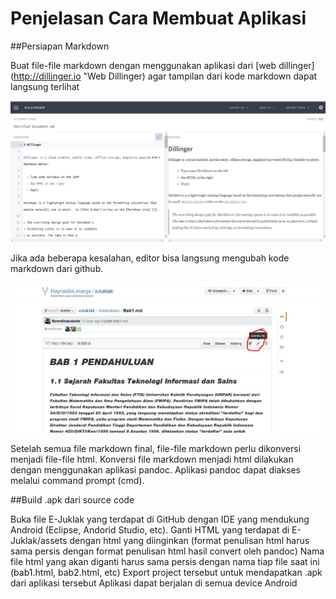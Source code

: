 # Penjelasan Cara Membuat Aplikasi

##Persiapan Markdown

Buat file-file markdown dengan menggunakan aplikasi dari [web dillinger](http://dillinger.io "Web Dillinger) agar tampilan dari kode markdown dapat langsung terlihat

![Buka Aplikasi E-juklak](manuals/dillinger.jpg)

Jika ada beberapa kesalahan, editor bisa langsung mengubah kode markdown dari github.

![Buka Aplikasi E-juklak](manuals/editdarigithub.jpg)

Setelah semua file markdown final, file-file markdown perlu dikonversi menjadi file-file html. Konversi file markdown menjadi html dilakukan dengan menggunakan aplikasi pandoc. Aplikasi pandoc dapat diakses melalui command prompt (cmd).

##Build .apk dari source code

Buka file E-Juklak yang terdapat di GitHub dengan IDE yang mendukung Android (Eclipse, Andorid Studio, etc).
Ganti HTML yang terdapat di E-Juklak/assets dengan html yang diinginkan (format penulisan html harus sama persis dengan format penulisan html hasil convert oleh pandoc)
Nama file html yang akan diganti harus sama persis dengan nama tiap file saat ini (bab1.html, bab2.html, etc)
Export project tersebut untuk mendapatkan .apk dari aplikasi tersebut
Aplikasi dapat berjalan di semua device Android
